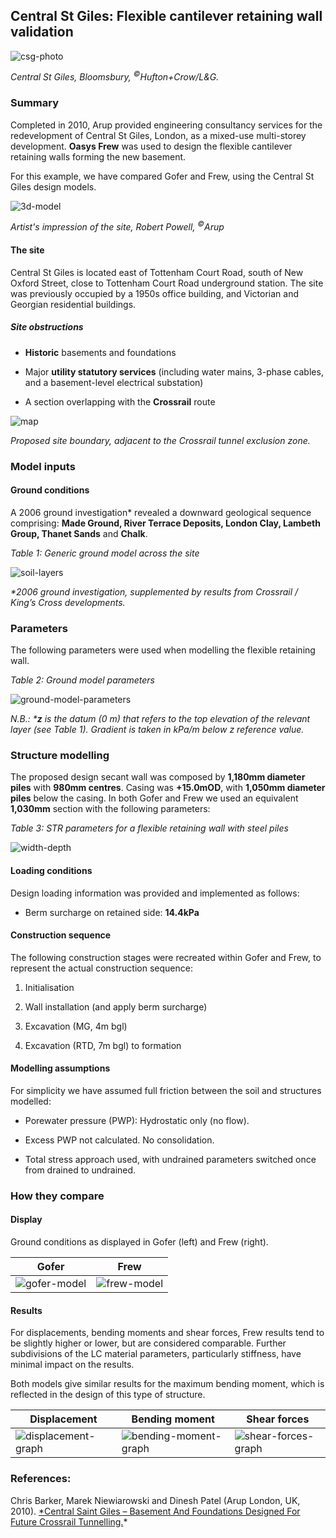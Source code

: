 ## Central St Giles: Flexible cantilever retaining wall validation 

![csg-photo](https://b2c-templates-arup.s3-eu-west-1.amazonaws.com/gofer/validationImages/csg-hufton-crow.png)

*Central St Giles, Bloomsbury, <sup>&copy;</sup>Hufton+Crow/L&G.*

### Summary

Completed in 2010, Arup provided engineering consultancy services for the redevelopment of Central St Giles, London, as a mixed-use multi-storey development. **Oasys Frew** was used to design the flexible cantilever retaining walls forming the new basement.

For this example, we have compared Gofer and Frew, using the Central St Giles design models.

![3d-model](https://b2c-templates-arup.s3-eu-west-1.amazonaws.com/gofer/validationImages/csg-arup-3d-model.png)

*Artist's impression of the site, Robert Powell, <sup>&copy;</sup>Arup*

#### The site

Central St Giles is located east of Tottenham Court Road, south of New Oxford Street, close to Tottenham Court Road underground station. The site was previously occupied by a 1950s office building, and Victorian and Georgian residential buildings.

##### Site obstructions

- **Historic** basements and foundations

- Major **utility statutory services** (including water mains, 3-phase cables, and a basement-level electrical substation)

- A section overlapping with the **Crossrail** route

![map](https://b2c-templates-arup.s3-eu-west-1.amazonaws.com/gofer/validationImages/site-boundary.png)

*Proposed site boundary, adjacent to the Crossrail tunnel exclusion zone.*

### Model inputs

#### Ground conditions

A 2006 ground investigation\* revealed a downward geological sequence comprising: **Made Ground, River Terrace Deposits, London Clay, Lambeth Group, Thanet Sands** and **Chalk**.

*_Table 1: Generic ground model across the site_*

![soil-layers](https://b2c-templates-arup.s3-eu-west-1.amazonaws.com/gofer/validationImages/soil-layers-table.png)

_*2006 ground investigation, supplemented by results from Crossrail / King’s Cross developments._

### Parameters

The following parameters were used when modelling the flexible retaining wall.

*_Table 2: Ground model parameters_*

![ground-model-parameters](https://b2c-templates-arup.s3-eu-west-1.amazonaws.com/gofer/validationImages/stratum-table.png)

*N.B.: \***z** is the datum (0 m) that refers to the top elevation of the relevant layer (see Table 1). Gradient is taken in kPa/m below z reference value.*

### Structure modelling

The proposed design secant wall was composed by **1,180mm diameter piles** with **980mm centres**. Casing was **+15.0mOD**, with **1,050mm diameter piles** below the casing. In both Gofer and Frew we used an equivalent **1,030mm** section with the following parameters:

*_Table 3: STR parameters for a flexible retaining wall with steel piles_*

![width-depth](https://b2c-templates-arup.s3-eu-west-1.amazonaws.com/gofer/validationImages/width-depth-table.png)

#### Loading conditions

Design loading information was provided and implemented as follows:

- Berm surcharge on retained side: **14.4kPa**

#### Construction sequence

The following construction stages were recreated within Gofer and Frew, to represent the actual construction sequence:

1. Initialisation

2. Wall installation (and apply berm surcharge)

3. Excavation (MG, 4m bgl)

4. Excavation (RTD, 7m bgl) to formation

#### Modelling assumptions

For simplicity we have assumed full friction between the soil and structures modelled:

- Porewater pressure (PWP): Hydrostatic only (no flow).

- Excess PWP not calculated. No consolidation.

- Total stress approach used, with undrained parameters switched once from drained to undrained.

### How they compare

#### Display

Ground conditions as displayed in Gofer (left) and Frew (right).

| Gofer | Frew |
|-------- |------- |
| ![gofer-model](https://b2c-templates-arup.s3-eu-west-1.amazonaws.com/gofer/validationImages/goferlast-stage.png) | ![frew-model](https://b2c-templates-arup.s3-eu-west-1.amazonaws.com/gofer/validationImages/frew-last-stage.png) |

#### Results

For displacements, bending moments and shear forces, Frew results tend to be slightly higher or lower, but are considered comparable. Further subdivisions of the LC material parameters, particularly stiffness, have minimal impact on the results.

Both models give similar results for the maximum bending moment, which is reflected in the design of this type of structure.

| Displacement | Bending moment | Shear forces |
|-------- |------- | ------- |
| ![displacement-graph](https://b2c-templates-arup.s3-eu-west-1.amazonaws.com/gofer/validationImages/displacement-graph.png)   | ![bending-moment-graph](https://b2c-templates-arup.s3-eu-west-1.amazonaws.com/gofer/validationImages/bending-moment-graph.png)  | ![shear-forces-graph](https://b2c-templates-arup.s3-eu-west-1.amazonaws.com/gofer/validationImages/shear-forces-graph.png) |

### **References:**

Chris Barker, Marek Niewiarowski and Dinesh Patel (Arup London, UK, 2010). [\*Central Saint Giles – Basement And Foundations Designed For Future Crossrail Tunnelling.](https://www.researchgate.net/publication/361616899_CENTRAL_SAINT_GILES_-BASEMENT_AND_FOUNDATIONS_DESIGNED_FOR_FUTURE_CROSSRAIL_TUNNELLING)\*
